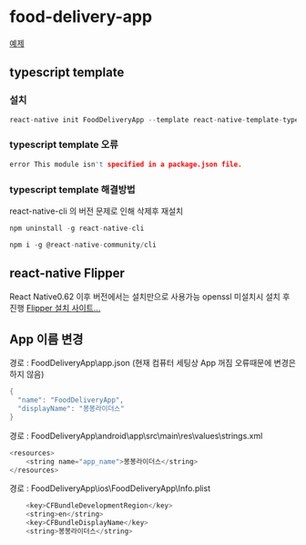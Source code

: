 # food-delivery-app
[예제](https://github.com/ZeroCho/food-delivery-app/blob/master/README.md)

## typescript template

### 설치
```c
react-native init FoodDeliveryApp --template react-native-template-typescript
```

### typescript template 오류
```c
error This module isn't specified in a package.json file.
```

### typescript template 해결방법
react-native-cli 의 버전 문제로 인해 삭제후 재설치
```c
npm uninstall -g react-native-cli
```
```c
npm i -g @react-native-community/cli
```

## react-native Flipper
React Native0.62 이후 버전에서는 설치만으로 사용가능
openssl 미설치시 설치 후 진행
[Flipper 설치 사이트...](https://fbflipper.com/)

## App 이름 변경
경로 : FoodDeliveryApp\app.json (현재 컴퓨터 세팅상 App 꺼짐 오류때문에 변경은 하지 않음)
```c
{
  "name": "FoodDeliveryApp",
  "displayName": "봉봉라이더스"
}
```

경로 : FoodDeliveryApp\android\app\src\main\res\values\strings.xml
```c
<resources>
    <string name="app_name">봉봉라이더스</string>
</resources>

```

경로 : FoodDeliveryApp\ios\FoodDeliveryApp\Info.plist
```c
	<key>CFBundleDevelopmentRegion</key>
	<string>en</string>
	<key>CFBundleDisplayName</key>
	<string>봉봉라이더스</string>

```

